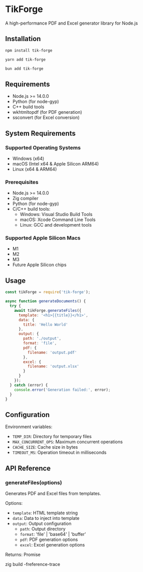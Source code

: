 # TikForge

A high-performance PDF and Excel generator library for Node.js

## Installation

```bash
npm install tik-forge
```

```bash
yarn add tik-forge
```

```bash
bun add tik-forge
```

## Requirements

- Node.js >= 14.0.0
- Python (for node-gyp)
- C++ build tools
- wkhtmltopdf (for PDF generation)
- ssconvert (for Excel conversion)

## System Requirements

### Supported Operating Systems
- Windows (x64)
- macOS (Intel x64 & Apple Silicon ARM64)
- Linux (x64 & ARM64)

### Prerequisites
- Node.js >= 14.0.0
- Zig compiler
- Python (for node-gyp)
- C/C++ build tools:
  - Windows: Visual Studio Build Tools
  - macOS: Xcode Command Line Tools
  - Linux: GCC and development tools

### Supported Apple Silicon Macs
- M1
- M2
- M3
- Future Apple Silicon chips

## Usage

```javascript
const tikForge = require('tik-forge');

async function generateDocuments() {
  try {
    await tikForge.generateFiles({
      template: '<h1>{{title}}</h1>',
      data: {
        title: 'Hello World'
      },
      output: {
        path: './output',
        format: 'file',
        pdf: {
          filename: 'output.pdf'
        },
        excel: {
          filename: 'output.xlsx'
        }
      }
    });
  } catch (error) {
    console.error('Generation failed:', error);
  }
}
```

## Configuration

Environment variables:
- `TEMP_DIR`: Directory for temporary files
- `MAX_CONCURRENT_OPS`: Maximum concurrent operations
- `CACHE_SIZE`: Cache size in bytes
- `TIMEOUT_MS`: Operation timeout in milliseconds

## API Reference

### generateFiles(options)

Generates PDF and Excel files from templates.

Options:
- `template`: HTML template string
- `data`: Data to inject into template
- `output`: Output configuration
  - `path`: Output directory
  - `format`: 'file' | 'base64' | 'buffer'
  - `pdf`: PDF generation options
  - `excel`: Excel generation options

Returns: Promise<void>

zig build -freference-trace   